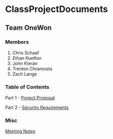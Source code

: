 # ClassProjectDocuments

## Team OneWon

### Members

1. Chris Schaaf
2. Ethan Kuether
3. John Kieran
4. Trenton Chramosta
5. Zach Lange

### Table of Contents

Part 1 - [Project Proposal](./ProjectProposal.md)

Part 2 - [Security Requirements](./SecurityRequirements.md)

### Misc

[Meeting Notes](./MeetingNotes)